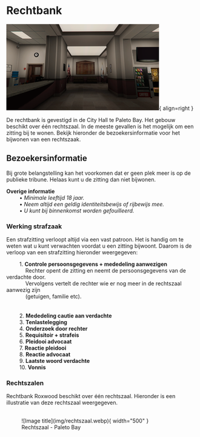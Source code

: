 # Rechtbank

![Image title](img/stadskantoor.webp){ align=right }

De rechtbank is gevestigd in de City Hall te Paleto Bay. 
Het gebouw beschikt over één rechtszaal.
In de meeste gevallen is het mogelijk om een zitting bij te wonen. 
Bekijk hieronder de bezoekersinformatie voor het bijwonen van een rechtszaak. 

## Bezoekersinformatie
Bij grote belangstelling kan het voorkomen dat er geen plek meer is op de publieke tribune. 
Helaas kunt u de zitting dan niet bijwonen.

__Overige informatie__  
&ensp; &nbsp; &nbsp; &nbsp; • _Minimale leeftijd 18 jaar._ <br />
&ensp; &nbsp; &nbsp; &nbsp; • _Neem altijd een geldig identiteitsbewijs of rijbewijs mee._     
&ensp; &nbsp; &nbsp; &nbsp; • _U kunt bij binnenkomst worden gefouilleerd._  

### Werking strafzaak
Een strafzitting verloopt altijd via een vast patroon. Het is handig om te weten wat u kunt verwachten voordat u een zitting bijwoont. 
Daarom is de verloop van een strafzitting hieronder weergegeven:

&ensp; &nbsp; &nbsp; &nbsp; 1. __Controle persoonsgegevens + mededeling aanwezigen__ <br />
&ensp; &nbsp; &nbsp; &nbsp; &nbsp; &nbsp; Rechter opent de zitting en neemt de persoonsgegevens van de verdachte door. <br> 
&ensp; &nbsp; &nbsp; &nbsp; &nbsp; &nbsp; Vervolgens vertelt de rechter wie er nog meer in de rechtszaal aanwezig zijn <br> 
&ensp; &nbsp; &nbsp; &nbsp; &nbsp; &nbsp; (getuigen, familie etc). <br> 
<br>    
&ensp; &nbsp; &nbsp; &nbsp; 2. __Mededeling cautie aan verdachte__ <br />
&ensp; &nbsp; &nbsp; &nbsp; 3. __Tenlastelegging__ <br />
&ensp; &nbsp; &nbsp; &nbsp; 4. __Onderzoek door rechter__ <br />
&ensp; &nbsp; &nbsp; &nbsp; 5. __Requisitoir + strafeis__ <br />
&ensp; &nbsp; &nbsp; &nbsp; 6. __Pleidooi advocaat__ <br />
&ensp; &nbsp; &nbsp; &nbsp; 7. __Reactie pleidooi__ <br />
&ensp; &nbsp; &nbsp; &nbsp; 8. __Reactie advocaat__ <br />
&ensp; &nbsp; &nbsp; &nbsp; 9. __Laatste woord verdachte__ <br />
&ensp; &nbsp; &nbsp; &nbsp; 10. __Vonnis__ <br />

### Rechtszalen

Rechtbank Roxwood beschikt over één rechtszaal. 
Hieronder is een illustratie van deze rechtszaal weergegeven.
<br />
<br />

<figure markdown="span">
  ![Image title](img/rechtszaal.webp){ width="500" }
  <figcaption>Rechtszaal - Paleto Bay</figcaption>
</figure>
